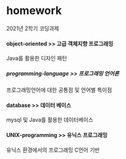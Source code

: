 # homework
2021년 2학기 코딩과제

#### object-oriented >> 고급 객체지향 프로그래밍 
Java를 활용한 디자인 패턴

##### programming-language >> 프로그래밍 언어론   
프로그래밍언어에 대한 공통점 및 언어별 특이점

#### database >> 데이터 베이스
mysql 및 Java를 활용한 데이터베이스

#### UNIX-programming >> 유닉스 프로그래밍
유닉스 환경에서의 프로그래밍 C언어 기반
